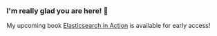 ### I'm really glad you are here! 👋

My upcoming book [Elasticsearch in Action](https://www.manning.com/books/elasticsearch-in-action-second-edition?utm_source=mkonda&utm_medium=affiliate&utm_campaign=book_konda_elasticsearch_7_23_21&a_aid=mkonda&a_bid=edbc50d4) is available for early access!

<!--
**madhusudhankonda/madhusudhankonda** is a ✨ _special_ ✨ repository because its `README.md` (this file) appears on your GitHub profile.

Here are some ideas to get you started:

- 🔭 I’m currently working on ...
- 🌱 I’m currently learning ...
- 👯 I’m looking to collaborate on ...
- 🤔 I’m looking for help with ...
- 💬 Ask me about ...
- 📫 How to reach me: ...
- 😄 Pronouns: ...
- ⚡ Fun fact: ...
-->
